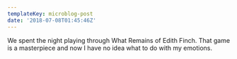 ```yaml
---
templateKey: microblog-post
date: '2018-07-08T01:45:46Z'
---
```


We spent the night playing through What Remains of Edith Finch. That game is a masterpiece and now I have no idea what to do with my emotions.

